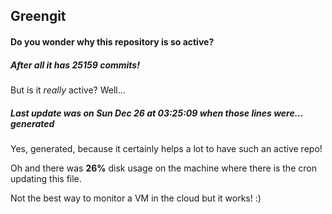 ## Greengit

#### Do you wonder why this repository is so active?

##### After all it has 25159 commits!

But is it *really* active? Well...

##### Last update was on Sun Dec 26 at 03:25:09 when those lines were... generated

Yes, generated, because it certainly helps a lot to have such an active repo!

Oh and there was **26%** disk usage on the machine
where there is the cron updating this file.

Not the best way to monitor a VM in the cloud but it works! :)
